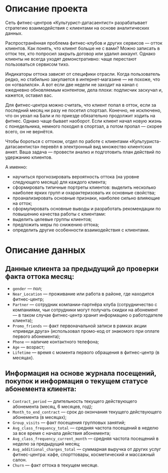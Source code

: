 # Описание проекта
Сеть фитнес-центров «Культурист-датасаентист» разрабатывает стратегию взаимодействия с клиентами на основе аналитических данных.

Распространённая проблема фитнес-клубов и других сервисов — отток клиентов. Как понять, что клиент больше не с вами? Можно записать в отток тех, кто попросил закрыть договор или удалил аккаунт. Однако клиенты не всегда уходят демонстративно: чаще перестают пользоваться сервисом тихо.

Индикаторы оттока зависят от специфики отрасли. Когда пользователь редко, но стабильно закупается в интернет-магазине — не похоже, что он «отвалился». А вот если две недели не заходит на канал с ежедневно обновляемым контентом, дела плохи: подписчик заскучал и, кажется, оставил вас.

Для фитнес-центра можно считать, что клиент попал в отток, если за последний месяц ни разу не посетил спортзал. Конечно, не исключено, что он уехал на Бали и по приезде обязательно продолжит ходить на фитнес. Однако чаще бывает наоборот. Если клиент начал новую жизнь с понедельника, немного походил в спортзал, а потом пропал — скорее всего, он не вернётся.

Чтобы бороться с оттоком, отдел по работе с клиентами «Культуриста-датасаентиста» перевёл в электронный вид множество клиентских анкет. Ваша задача — провести анализ и подготовить план действий по удержанию клиентов.

А именно:

- научиться прогнозировать вероятность оттока (на уровне следующего месяца) для каждого клиента;
- сформировать типичные портреты клиентов: выделить несколько наиболее ярких групп и охарактеризовать их основные свойства;
- проанализировать основные признаки, наиболее сильно влияющие на отток;
- сформулировать основные выводы и разработать рекомендации по повышению качества работы с клиентами:
- выделить целевые группы клиентов;
- предложить меры по снижению оттока;
- определить другие особенности взаимодействия с клиентами.

# Описание данных
## Данные клиента за предыдущий до проверки факта оттока месяц:
- `gender` — пол;
- `Near_Location` — проживание или работа в районе, где находится фитнес-центр;
- `Partner` — сотрудник компании-партнёра клуба (сотрудничество с компаниями, чьи сотрудники могут получать скидки на абонемент — в таком случае фитнес-центр хранит информацию о работодателе клиента);
- `Promo_friends` — факт первоначальной записи в рамках акции «приведи друга» (использовал промо-код от знакомого при оплате первого абонемента);
- `Phone` — наличие контактного телефона;
- `Age` — возраст;
- `Lifetime` — время с момента первого обращения в фитнес-центр (в месяцах).
## Информация на основе журнала посещений, покупок и информация о текущем статусе абонемента клиента:
- `Contract_period` — длительность текущего действующего абонемента (месяц, 6 месяцев, год);
- `Month_to_end_contract` — срок до окончания текущего действующего абонемента (в месяцах);
- `Group_visits` — факт посещения групповых занятий;
- `Avg_class_frequency_total` — средняя частота посещений в неделю за все время с начала действия абонемента;
- `Avg_class_frequency_current_month` — средняя частота посещений в неделю за предыдущий месяц;
- `Avg_additional_charges_total` — суммарная выручка от других услуг фитнес-центра: кафе, спорттовары, косметический и массажный салон.
- `Churn` — факт оттока в текущем месяце.
